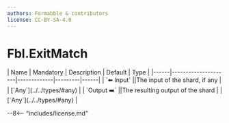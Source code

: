 ```yaml
---
authors: Formabble & contributors
license: CC-BY-SA-4.0
---
```



# Fbl.ExitMatch

<div class="sh-parameters" markdown="1">
| Name | Mandatory | Description | Default | Type |
|------|---------------------|-------------|---------|------|
| `⬅️ Input` ||The input of the shard, if any | | [`Any`](../../types/#any) |
| `Output ➡️` ||The resulting output of the shard | | [`Any`](../../types/#any) |

</div>



--8<-- "includes/license.md"

